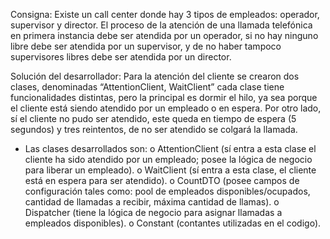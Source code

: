 Consigna:
Existe un call center donde hay 3 tipos de empleados: operador, supervisor y director. El proceso
de la atención de una llamada telefónica en primera instancia debe ser atendida por un operador,
si no hay ninguno libre debe ser atendida por un supervisor, y de no haber tampoco supervisores
libres debe ser atendida por un director.

Solución del desarrollador:
Para la atención del cliente se crearon dos clases, denominadas “AttentionClient, WaitClient” cada
clase tiene funcionalidades distintas, pero la principal es dormir el hilo, ya sea porque el cliente
está siendo atendido por un empleado o en espera. Por otro lado, sí el cliente no pudo ser
atendido, este queda en tiempo de espera (5 segundos) y tres reintentos, de no ser atendido se
colgará la llamada.

- Las clases desarrollados son:
o AttentionClient (sí entra a esta clase el cliente ha sido atendido por un empleado;
posee la lógica de negocio para liberar un empleado).
o WaitClient (sí entra a esta clase, el cliente está en espera para ser atendido).
o CountDTO (posee campos de configuración tales como: pool de empleados
disponibles/ocupados, cantidad de llamadas a recibir, máxima cantidad de llamas).
o Dispatcher (tiene la lógica de negocio para asignar llamadas a empleados
disponibles).
o Constant (contantes utilizadas en el codigo).
